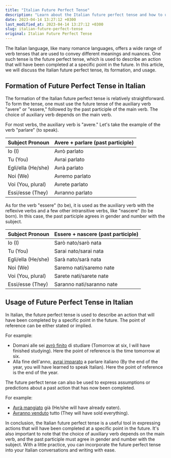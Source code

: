 ```yaml
---
title: "Italian Future Perfect Tense"
description: "Learn about the Italian future perfect tense and how to use it in your conversations and writing."
date: 2023-04-14 13:27:12 +0300
last_modified_at: 2023-04-14 13:27:12 +0300
slug: italian-future-perfect-tense
original: Italian Future Perfect Tense
---
```

The Italian language, like many romance languages, offers a wide range of verb tenses that are used to convey different meanings and nuances. One such tense is the future perfect tense, which is used to describe an action that will have been completed at a specific point in the future. In this article, we will discuss the Italian future perfect tense, its formation, and usage.

## Formation of Future Perfect Tense in Italian

The formation of the Italian future perfect tense is relatively straightforward. To form the tense, one must use the future tense of the auxiliary verb "avere" or "essere," followed by the past participle of the main verb. The choice of auxiliary verb depends on the main verb.

For most verbs, the auxiliary verb is "avere." Let's take the example of the verb "parlare" (to speak).

| Subject Pronoun | Avere + parlare (past participle) |
| --- | --- |
| Io (I) | Avrò parlato |
| Tu (You) | Avrai parlato |
| Egli/ella (He/she) | Avrà parlato |
| Noi (We) | Avremo parlato | 
| Voi (You, plural) | Avrete parlato |
| Essi/esse (They) | Avranno parlato |

As for the verb "essere" (to be), it is used as the auxiliary verb with the reflexive verbs and a few other intransitive verbs, like "nascere" (to be born). In this case, the past participle agrees in gender and number with the subject.

| Subject Pronoun | Essere + nascere (past participle) |
| --- | --- |
| Io (I) | Sarò nato/sarò nata |
| Tu (You) | Sarai nato/sarai nata |
| Egli/ella (He/she) | Sarà nato/sarà nata |
| Noi (We) | Saremo nati/saremo nate | 
| Voi (You, plural) | Sarete nati/sarete nate |
| Essi/esse (They) | Saranno nati/saranno nate |

## Usage of Future Perfect Tense in Italian

In Italian, the future perfect tense is used to describe an action that will have been completed by a specific point in the future. The point of reference can be either stated or implied.

For example:

- Domani alle sei <u>avrò finito</u> di studiare (Tomorrow at six, I will have finished studying). Here the point of reference is the time tomorrow at six.
- Alla fine dell'anno, <u>avrai imparato</u> a parlare italiano (By the end of the year, you will have learned to speak Italian). Here the point of reference is the end of the year.

The future perfect tense can also be used to express assumptions or predictions about a past action that has now been completed.

For example:

- <u>Avrà mangiato</u> già (He/she will have already eaten).
- <u>Avranno venduto</u> tutto (They will have sold everything).

In conclusion, the Italian future perfect tense is a useful tool in expressing actions that will have been completed at a specific point in the future. It's also important to note that the choice of auxiliary verb depends on the main verb, and the past participle must agree in gender and number with the subject. With a little practice, you can incorporate the future perfect tense into your Italian conversations and writing with ease.